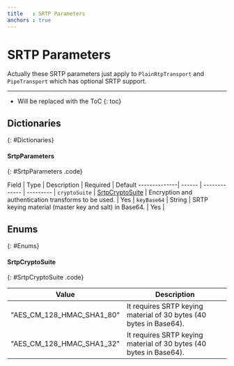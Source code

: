 ```yaml
---
title   : SRTP Parameters
anchors : true
---
```



# SRTP Parameters

Actually these SRTP parameters just apply to `PlainRtpTransport` and `PipeTransport` which has optional SRTP support.

----

* Will be replaced with the ToC
{: toc}


## Dictionaries
{: #Dictionaries}

<section markdown="1">

#### SrtpParameters
{: #SrtpParameters .code}

<div markdown="1" class="table-wrapper L3">

Field         | Type   | Description   | Required  | Default
--------------| ------ | ------------- | --------- |
`cryptoSuite` | [SrtpCryptoSuite](#SrtpCryptoSuite) | Encryption and authentication transforms to be used. | Yes |
`keyBase64`   | String | SRTP keying material (master key and salt) in Base64. | Yes |

</div>

</section>


## Enums
{: #Enums}

<section markdown="1">

#### SrtpCryptoSuite
{: #SrtpCryptoSuite .code}

<div markdown="1" class="table-wrapper L2">

Value                     | Description
------------------------- | -------------
"AES_CM_128_HMAC_SHA1_80" | It requires SRTP keying material of 30 bytes (40 bytes in Base64).
"AES_CM_128_HMAC_SHA1_32" | It requires SRTP keying material of 30 bytes (40 bytes in Base64).

</div>

</section>
